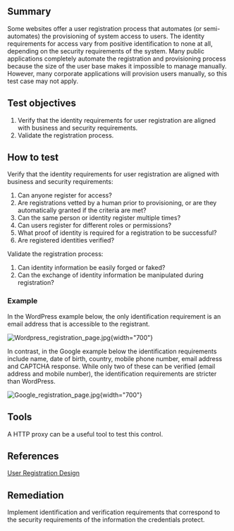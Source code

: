 Summary
-------

Some websites offer a user registration process that automates (or semi-automates) the provisioning of system access to users. The identity requirements for access vary from positive identification to none at all, depending on the security requirements of the system. Many public applications completely automate the registration and provisioning process because the size of the user base makes it impossible to manage manually. However, many corporate applications will provision users manually, so this test case may not apply.

Test objectives
---------------

1.  Verify that the identity requirements for user registration are aligned with business and security requirements.
2.  Validate the registration process.

How to test
-----------

Verify that the identity requirements for user registration are aligned with business and security requirements:

1.  Can anyone register for access?
2.  Are registrations vetted by a human prior to provisioning, or are they automatically granted if the criteria are met?
3.  Can the same person or identity register multiple times?
4.  Can users register for different roles or permissions?
5.  What proof of identity is required for a registration to be successful?
6.  Are registered identities verified?

Validate the registration process:

1.  Can identity information be easily forged or faked?
2.  Can the exchange of identity information be manipulated during registration?

### Example

In the WordPress example below, the only identification requirement is an email address that is accessible to the registrant.

![](Wordpress_registration_page.jpg "Wordpress_registration_page.jpg"){width="700"}

In contrast, in the Google example below the identification requirements include name, date of birth, country, mobile phone number, email address and CAPTCHA response. While only two of these can be verified (email address and mobile number), the identification requirements are stricter than WordPress.

![](Google_registration_page.jpg "Google_registration_page.jpg"){width="700"}

Tools
-----

A HTTP proxy can be a useful tool to test this control.

References
----------

[User Registration Design](http://mashable.com/2011/06/09/user-registration-design/)

Remediation
-----------

Implement identification and verification requirements that correspond to the security requirements of the information the credentials protect.

